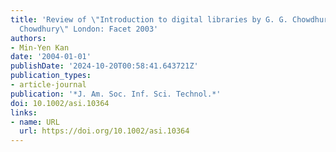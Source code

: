 ```yaml
---
title: 'Review of \"Introduction to digital libraries by G. G. Chowdhury and Sudatta
  Chowdhury\" London: Facet 2003'
authors:
- Min-Yen Kan
date: '2004-01-01'
publishDate: '2024-10-20T00:58:41.643721Z'
publication_types:
- article-journal
publication: '*J. Am. Soc. Inf. Sci. Technol.*'
doi: 10.1002/asi.10364
links:
- name: URL
  url: https://doi.org/10.1002/asi.10364
---
```

